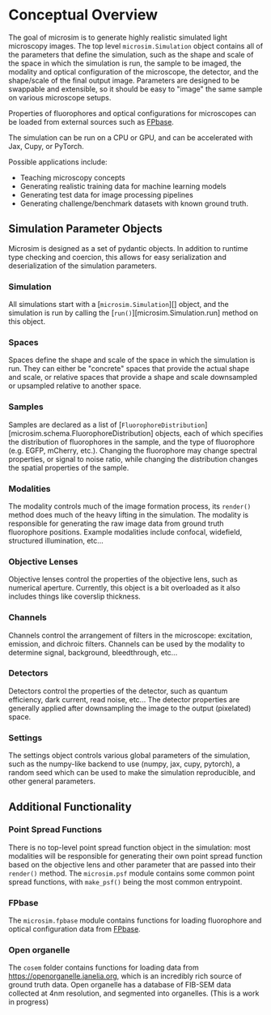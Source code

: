 # Conceptual Overview

The goal of microsim is to generate highly realistic simulated light microscopy
images. The top level `microsim.Simulation` object contains all of the
parameters that define the simulation, such as the shape and scale of the space
in which the simulation is run, the sample to be imaged, the modality and
optical configuration of the microscope, the detector, and the shape/scale of
the final output image. Parameters are designed to be swappable and extensible,
so it should be easy to "image" the same sample on various microscope setups.

Properties of fluorophores and optical configurations for microscopes can be
loaded from external sources such as [FPbase](https://www.fpbase.org/).

The simulation can be run on a CPU or GPU, and can be accelerated with Jax,
Cupy, or PyTorch.

Possible applications include:

- Teaching microscopy concepts
- Generating realistic training data for machine learning models
- Generating test data for image processing pipelines
- Generating challenge/benchmark datasets with known ground truth.

## Simulation Parameter Objects

Microsim is designed as a set of pydantic objects.  In addition to
runtime type checking and coercion, this allows for easy serialization and
deserialization of the simulation parameters.

### Simulation

All simulations start with a [`microsim.Simulation`][] object, and the
simulation is run by calling the [`run()`][microsim.Simulation.run] method on this
object.

### Spaces

Spaces define the shape and scale of the space in which the simulation is run.
They can either be "concrete" spaces that provide the actual shape and scale,
or relative spaces that provide a shape and scale downsampled or upsampled
relative to another space.

### Samples

Samples are declared as a list of
[`FluorophoreDistribution`][microsim.schema.FluorophoreDistribution] objects,
each of which specifies the distribution of fluorophores in the sample, and the
type of fluorophore (e.g. EGFP, mCherry, etc.). Changing the fluorophore may
change spectral properties, or signal to noise ratio, while changing the
distribution changes the spatial properties of the sample.

### Modalities

The modality controls much of the image formation process, its `render()` method
does much of the heavy lifting in the simulation.  The modality is responsible
for generating the raw image data from ground truth fluorophore positions.
Example modalities include confocal, widefield, structured illumination, etc...

### Objective Lenses

Objective lenses control the properties of the objective lens, such as numerical
aperture.  Currently, this object is a bit overloaded as it also includes things
like coverslip thickness.

### Channels

Channels control the arrangement of filters in the microscope: excitation, emission,
and dichroic filters.  Channels can be used by the modality to determine signal,
background, bleedthrough, etc...

### Detectors

Detectors control the properties of the detector, such as quantum efficiency,
dark current, read noise, etc... The detector properties are generally applied
after downsampling the image to the output (pixelated) space.

### Settings

The settings object controls various global parameters of the simulation, such
as the numpy-like backend to use (numpy, jax, cupy, pytorch), a random seed which
can be used to make the simulation reproducible, and other general parameters.

## Additional Functionality

### Point Spread Functions

There is no top-level point spread function object in the simulation: most
modalities will be responsible for generating their own point spread function
based on the objective lens and other parameter that are passed into their
`render()` method.  The `microsim.psf` module contains some common point spread
functions, with `make_psf()` being the most common entrypoint.

### FPbase

The `microsim.fpbase` module contains functions for loading fluorophore and
optical configuration data from [FPbase](https://www.fpbase.org/).

### Open organelle

The `cosem` folder contains functions for loading data from
<https://openorganelle.janelia.org>, which is an incredibly rich source of
ground truth data.  Open organelle has a database of FIB-SEM data collected
at 4nm resolution, and segmented into organelles.  (This is a work in progress)
